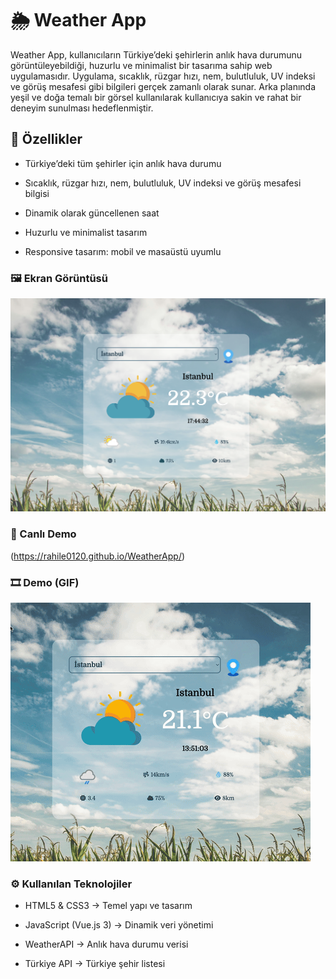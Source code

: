 # 🌦️ Weather App

Weather App, kullanıcıların Türkiye’deki şehirlerin anlık hava durumunu görüntüleyebildiği, huzurlu ve minimalist bir tasarıma sahip web uygulamasıdır.
Uygulama, sıcaklık, rüzgar hızı, nem, bulutluluk, UV indeksi ve görüş mesafesi gibi bilgileri gerçek zamanlı olarak sunar. Arka planında yeşil ve doğa temalı bir görsel kullanılarak kullanıcıya sakin ve rahat bir deneyim sunulması hedeflenmiştir.

## 🚀 Özellikler

* Türkiye’deki tüm şehirler için anlık hava durumu

* Sıcaklık, rüzgar hızı, nem, bulutluluk, UV indeksi ve görüş mesafesi bilgisi

* Dinamik olarak güncellenen saat

* Huzurlu ve minimalist tasarım

* Responsive tasarım: mobil ve masaüstü uyumlu

###  🖼️ Ekran Görüntüsü
![App Screenshot](screenshot.png)

### 🔗 Canlı Demo
(https://rahile0120.github.io/WeatherApp/)


### 🎞️ Demo (GIF)
![App Demo](weather_app.gif)



### ⚙️ Kullanılan Teknolojiler

* HTML5 & CSS3 → Temel yapı ve tasarım

* JavaScript (Vue.js 3) → Dinamik veri yönetimi

* WeatherAPI
 → Anlık hava durumu verisi

* Türkiye API
 → Türkiye şehir listesi
